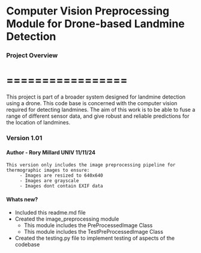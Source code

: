# Computer Vision Preprocessing Module for Drone-based Landmine Detection

### Project Overview
# =================
 This project is part of a broader system designed for landmine detection using a drone. This code base is concerned with the computer vision required for detecting landmines. The aim of this work is to be able to fuse a range of different sensor data, and give robust and reliable predictions for the location of landmines.

### Version 1.01 
#### Author - Rory Millard UNIV 11/11/24

    This version only includes the image preprocessing pipeline for thermographic images to ensure:
         - Images are resized to 640x640
         - Images are grayscale
         - Images dont contain EXIF data

#### Whats new?

 - Included this readme.md file
 - Created the image_preprocessing module
     - This module includes the PreProcessedImage Class
     - This module includes the TestPreProcessedImage Class
 - Created the testing.py file to implement testing of aspects of the codebase
